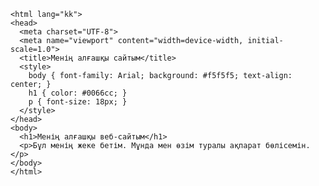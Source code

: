 
<!DOCTYPE html>
	<html lang="kk">
	<head>
	  <meta charset="UTF-8">
	  <meta name="viewport" content="width=device-width, initial-scale=1.0">
	  <title>Менің алғашқы сайтым</title>
	  <style>
	    body { font-family: Arial; background: #f5f5f5; text-align: center; }
	    h1 { color: #0066cc; }
	    p { font-size: 18px; }
	  </style>
	</head>
	<body>
	  <h1>Менің алғашқы веб-сайтым</h1>
	  <p>Бұл менің жеке бетім. Мұнда мен өзім туралы ақпарат бөлісемін.</p>
	</body>
	</html>
